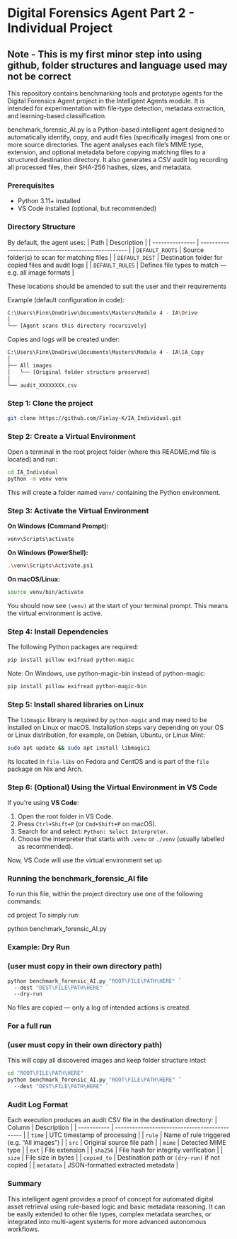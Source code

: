 # Digital Forensics Agent Part 2 - Individual Project
## Note - This is my first minor step into using github, folder structures and language used may not be correct

This repository contains benchmarking tools and prototype agents for the Digital Forensics Agent project in the Intelligent Agents module. It is intended for experimentation with file-type detection, metadata extraction, and learning-based classification.

benchmark_forensic_AI.py is a Python-based intelligent agent designed to automatically identify, copy, and audit files (specifically images) from one or more source directories.
The agent analyses each file’s MIME type, extension, and optional metadata before copying matching files to a structured destination directory. It also generates a CSV audit log recording all processed files, their SHA-256 hashes, sizes, and metadata.

### Prerequisites

- Python 3.11+ installed
- VS Code installed (optional, but recommended)

### Directory Structure

By default, the agent uses:
| Path            | Description                                          |
| --------------- | ---------------------------------------------------- |
| `DEFAULT_ROOTS` | Source folder(s) to scan for matching files          |
| `DEFAULT_DEST`  | Destination folder for copied files and audit logs   |
| `DEFAULT_RULES` | Defines file types to match — e.g. all image formats |

These locations should be amended to suit the user and their requirements

Example (default configuration in code):
```bash
C:\Users\Finn\OneDrive\Documents\Masters\Module 4 - IA\Drive
│
└── [Agent scans this directory recursively]
```

Copies and logs will be created under:
```bash
C:\Users\Finn\OneDrive\Documents\Masters\Module 4 - IA\IA_Copy
│
├── All images
│   └── [Original folder structure preserved]
│
└── audit_XXXXXXXX.csv
```

### Step 1: Clone the project

```bash
git clone https://github.com/Finlay-K/IA_Individual.git
```

### Step 2: Create a Virtual Environment

Open a terminal in the root project folder (where this README.md file is located) and run:

```bash
cd IA_Individual
python -m venv venv
```

This will create a folder named `venv/` containing the Python environment.



### Step 3: Activate the Virtual Environment

**On Windows (Command Prompt):**

```bash
venv\Scripts\activate
```

**On Windows (PowerShell):**

```bash
.\venv\Scripts\Activate.ps1
```

**On macOS/Linux:**

```bash
source venv/bin/activate
```

You should now see `(venv)` at the start of your terminal prompt. This means the virtual environment is active.


### Step 4: Install Dependencies

The following Python packages are required:

```bash
pip install pillow exifread python-magic
```

Note:
On Windows, use python-magic-bin instead of python-magic:

```bash
pip install pillow exifread python-magic-bin
```


### Step 5: Install shared libraries on Linux
The `libmagic` library is required by `python-magic` and may need to be installed on Linux or macOS. Installation steps vary depending on your OS or Linux distribution, for example, on Debian, Ubuntu, or Linux Mint:
```bash
sudo apt update && sudo apt install libmagic1
```

Its located in `file-libs` on Fedora and CentOS and is part of the `file` package on Nix and Arch.


### Step 6: (Optional) Using the Virtual Environment in VS Code

If you're using **VS Code**:

1. Open the root folder in VS Code.
2. Press `Ctrl+Shift+P` (or `Cmd+Shift+P` on macOS).
3. Search for and select: `Python: Select Interpreter`.
4. Choose the interpreter that starts with `.venv` or `./venv` (usually labelled as recommended).

Now, VS Code will use the virtual environment set up

### Running the benchmark_forensic_AI file
To run this file, within the project directory use one of the following commands:

cd project
To simply run:

python benchmark_forensic_AI.py


### Example: Dry Run 
### (user must copy in their own directory path)
```bash
python benchmark_forensic_AI.py "ROOT\FILE\PATH\HERE" `
  --dest "DEST\FILE\PATH\HERE" `
  --dry-run
```
No files are copied — only a log of intended actions is created.

### For a full run
### (user must copy in their own directory path)
This will copy all discovered images and keep folder structure intact
```bash
cd "ROOT\FILE\PATH\HERE"
python benchmark_forensic_AI.py "ROOT\FILE\PATH\HERE" `
  --dest "DEST\FILE\PATH\HERE" `
```

### Audit Log Format

Each execution produces an audit CSV file in the destination directory:
| Column      | Description                                   |
| ----------- | --------------------------------------------- |
| `time`      | UTC timestamp of processing                   |
| `rule`      | Name of rule triggered (e.g. “All images”)    |
| `src`       | Original source file path                     |
| `mime`      | Detected MIME type                            |
| `ext`       | File extension                                |
| `sha256`    | File hash for integrity verification          |
| `size`      | File size in bytes                            |
| `copied_to` | Destination path or `(dry-run)` if not copied |
| `metadata`  | JSON-formatted extracted metadata             |


### Summary

This intelligent agent provides a proof of concept for automated digital asset retrieval using rule-based logic and basic metadata reasoning.
It can be easily extended to other file types, complex metadata searches, or integrated into multi-agent systems for more advanced autonomous workflows.

